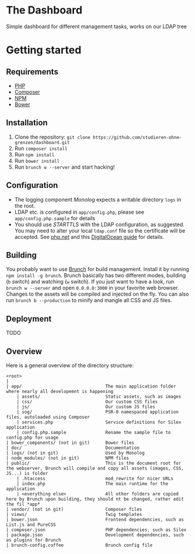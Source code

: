 # The Dashboard
Simple dashboard for different management tasks, works on our LDAP tree

# Getting started

## Requirements
- [PHP](https://php.net)
- [Composer](https://getcomposer.org)
- [NPM](https://npmjs.org/)
- [Bower](http://bower.io/)

## Installation
1. Clone the repository: `git clone https://github.com/studieren-ohne-grenzen/dashboard.git`
2. Run `composer install`
3. Run `npm install`
4. Run `bower install`
5. Run `brunch w --server` and start hacking!

## Configuration
- The logging component *Monolog* expects a writable directory `logs` in the root. 
- LDAP etc. is configured in `app/config.php`, please see `app/config.php.sample` for details
- You should use *STARTTLS* with the LDAP configuration, as suggested. You may need to alter your local `ldap.conf` file so the certificate will be accepted. See [php.net](https://secure.php.net/manual/de/function.ldap-start-tls.php#94893) and this [DigitalOcean guide](https://www.digitalocean.com/community/tutorials/how-to-encrypt-openldap-connections-using-starttls) for details.

## Building
You probably want to use [Brunch](http://brunch.io) for build management. Install it by running `npm install -g brunch`.
Brunch basically has two different modes, building (`b` switch) and watching (`w` switch). If you just want to have a
look, run `brunch w --server` and open `0.0.0.0:3000` in your favorite web browser. Changes to the assets will be
compiled and injected on the fly.
You can also run `brunch b --production` to minify and mangle all CSS and JS files.

## Deployment

TODO

## Overview

Here is a general overview of the directory structure:

```
<root>
|
| app/                                The main application folder where nearly all developemnt is happening
    | assets/                         Static assets, such as images
    | css/                            Our custom CSS files
    | js/                             Our custom JS files
    | sog/                            PSR-0 namespaced application files, autoloaded using Composer
    | services.php                    Service definitions for Silex application
    | config.php.sample               Rename the sample file to config.php for usage
| bower_components/ (not in git)      Bower files
| doc/                                Documentation
| logs/ (not in git)                  Used by Monolog
| node_modules/ (not in git)          NPM files
| public/                             This is the document root for the webserver, Brunch will compile and copy all assets (images, CSS, JS...) is folder
    | .htaccess                       mod_rewrite for nicer URLs
    | index.php                       The main runtime for the application
    | <everything else>               All other folders are copied here by Brunch upon building, they should nt be changed, rather edit the fil *app*
| vendor/ (not in git)                Composer files
| views/                              Twig templates
| bower.json                          Frontend dependencies, such as List.js and PureCSS
| composer.json                       PHP dependencies, such as Silex
| package.json                        Development dependencies, such as plugins for Brunch
| brunch-config.coffee                Brunch config file
```
